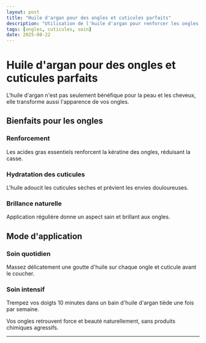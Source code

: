 ```yaml
---
layout: post
title: "Huile d'argan pour des ongles et cuticules parfaits"
description: "Utilisation de l'huile d'argan pour renforcer les ongles fragiles et adoucir les cuticules naturellement."
tags: [ongles, cuticules, soin]
date: 2025-08-22
---
```


# Huile d'argan pour des ongles et cuticules parfaits

L'huile d'argan n'est pas seulement bénéfique pour la peau et les cheveux, elle transforme aussi l'apparence de vos ongles.

## Bienfaits pour les ongles

### Renforcement
Les acides gras essentiels renforcent la kératine des ongles, réduisant la casse.

### Hydratation des cuticules
L'huile adoucit les cuticules sèches et prévient les envies douloureuses.

### Brillance naturelle
Application régulière donne un aspect sain et brillant aux ongles.

## Mode d'application

### Soin quotidien
Massez délicatement une goutte d'huile sur chaque ongle et cuticule avant le coucher.

### Soin intensif
Trempez vos doigts 10 minutes dans un bain d'huile d'argan tiède une fois par semaine.

Vos ongles retrouvent force et beauté naturellement, sans produits chimiques agressifs.

---
